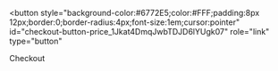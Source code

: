 <!-- Load Stripe.js on your website. -->
<script src="https://js.stripe.com/v3"></script>

<!-- Create a button that your customers click to complete their purchase. Customize the styling to suit your branding. -->
<button
  style="background-color:#6772E5;color:#FFF;padding:8px 12px;border:0;border-radius:4px;font-size:1em;cursor:pointer"
  id="checkout-button-price_1Jkat4DmqJwbTDJD6lYUgk07"
  role="link"
  type="button"
>
  Checkout
</button>

<div id="error-message"></div>

<script>
(function() {
  var stripe = Stripe('pk_live_51I4z07DmqJwbTDJD2MyELRnWhxe0lFQnO9wyCAdAq0OfTXiKqHkj8e5j98AezGqPX9r2NSUWzNfQG7lUEdp9cmu400kpwTjeAs');

  var checkoutButton = document.getElementById('checkout-button-price_1Jkat4DmqJwbTDJD6lYUgk07');
  checkoutButton.addEventListener('click', function () {
    /*
     * When the customer clicks on the button, redirect
     * them to Checkout.
     */
    stripe.redirectToCheckout({
      lineItems: [{price: 'price_1Jkat4DmqJwbTDJD6lYUgk07', quantity: 1}],
      mode: 'payment',
      /*
       * Do not rely on the redirect to the successUrl for fulfilling
       * purchases, customers may not always reach the success_url after
       * a successful payment.
       * Instead use one of the strategies described in
       * https://stripe.com/docs/payments/checkout/fulfill-orders
       */
      successUrl: 'https://your-move-publishing.github.io/success',
      cancelUrl: 'https://your-move-publishing.github.io/canceled',
    })
    .then(function (result) {
      if (result.error) {
        /*
         * If `redirectToCheckout` fails due to a browser or network
         * error, display the localized error message to your customer.
         */
        var displayError = document.getElementById('error-message');
        displayError.textContent = result.error.message;
      }
    });
  });
})();
</script>
